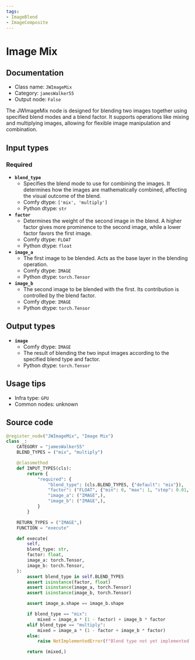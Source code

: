 ```yaml
---
tags:
- ImageBlend
- ImageComposite
---
```


# Image Mix
## Documentation
- Class name: `JWImageMix`
- Category: `jamesWalker55`
- Output node: `False`

The JWImageMix node is designed for blending two images together using specified blend modes and a blend factor. It supports operations like mixing and multiplying images, allowing for flexible image manipulation and combination.
## Input types
### Required
- **`blend_type`**
    - Specifies the blend mode to use for combining the images. It determines how the images are mathematically combined, affecting the visual outcome of the blend.
    - Comfy dtype: `['mix', 'multiply']`
    - Python dtype: `str`
- **`factor`**
    - Determines the weight of the second image in the blend. A higher factor gives more prominence to the second image, while a lower factor favors the first image.
    - Comfy dtype: `FLOAT`
    - Python dtype: `float`
- **`image_a`**
    - The first image to be blended. Acts as the base layer in the blending operation.
    - Comfy dtype: `IMAGE`
    - Python dtype: `torch.Tensor`
- **`image_b`**
    - The second image to be blended with the first. Its contribution is controlled by the blend factor.
    - Comfy dtype: `IMAGE`
    - Python dtype: `torch.Tensor`
## Output types
- **`image`**
    - Comfy dtype: `IMAGE`
    - The result of blending the two input images according to the specified blend type and factor.
    - Python dtype: `torch.Tensor`
## Usage tips
- Infra type: `GPU`
- Common nodes: unknown


## Source code
```python
@register_node("JWImageMix", "Image Mix")
class _:
    CATEGORY = "jamesWalker55"
    BLEND_TYPES = ("mix", "multiply")

    @classmethod
    def INPUT_TYPES(cls):
        return {
            "required": {
                "blend_type": (cls.BLEND_TYPES, {"default": "mix"}),
                "factor": ("FLOAT", {"min": 0, "max": 1, "step": 0.01, "default": 0.5}),
                "image_a": ("IMAGE",),
                "image_b": ("IMAGE",),
            }
        }

    RETURN_TYPES = ("IMAGE",)
    FUNCTION = "execute"

    def execute(
        self,
        blend_type: str,
        factor: float,
        image_a: torch.Tensor,
        image_b: torch.Tensor,
    ):
        assert blend_type in self.BLEND_TYPES
        assert isinstance(factor, float)
        assert isinstance(image_a, torch.Tensor)
        assert isinstance(image_b, torch.Tensor)

        assert image_a.shape == image_b.shape

        if blend_type == "mix":
            mixed = image_a * (1 - factor) + image_b * factor
        elif blend_type == "multiply":
            mixed = image_a * (1 - factor + image_b * factor)
        else:
            raise NotImplementedError(f"Blend type not yet implemented: {blend_type}")

        return (mixed,)

```
